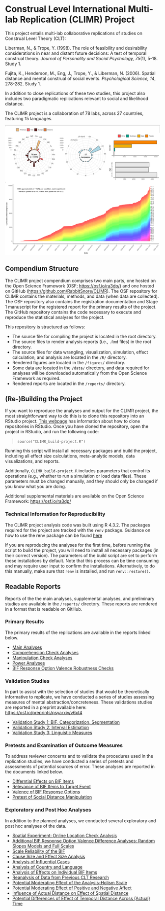 # Construal Level International Multi-lab Replication (CLIMR) Project

This project entails multi-lab collaborative replications of studies on
Construal Level Theory (CLT):

Liberman, N., & Trope, Y. (1998). The role of feasibility and desirability
considerations in near and distant future decisions: A test of temporal
construal theory. *Journal of Personality and Social Psychology, 75*(1), 5-18.
Study 1.

Fujita, K., Henderson, M., Eng, J., Trope, Y., & Liberman, N. (2006). Spatial
distance and mental construal of social events. *Psychological Science, 14*,
278-282. Study 1.

In addition to close replications of these two studies, this project also
includes two paradigmatic replications relevant to social and likelihood
distance.

The CLIMR project is a collaboration of 78 labs, across 27 countries, featuring
15 languages.

![A summary of the CLIMR project](figures/climr_project-tracker.png)

## Compendium Structure

The CLIMR project compendium comprises two main parts, one hosted on the Open
Science Framework (OSF; https://osf.io/ra3dp/) and one hosted on GitHub
(https://github.com/RabbitSnore/CLIMR). The OSF repository for CLIMR contains
the materials, methods, and data (when data are collected). The OSF repository
also contains the registration documentation and Stage 1 manuscript for the
registered report for the primary results of the project. The GitHub repository
contains the code necessary to execute and reproduce the statistical analyses
for the project.

This repository is structured as follows:  

- The source file for compiling the project is located in the root directory.  
- The source files to render analysis reports (i.e., `.Rmd` files) in the root
directory.  
- The source files for data wrangling, visualization, simulation,
effect calculation, and analysis are located in the `/R/` directory.  
- Rendered figures are located in the `/figures/` directory.  
- Some data are located in the `/data/` directory, and data required for
analyses will be downloaded automatically from the Open Science Framework as
required.
- Rendered reports are located in the `/reports/` directory.

## (Re-)Building the Project

If you want to reproduce the analyses and output for the CLIMR project, the most
straightforward way to do this is to clone this repository into an RStudio
project. [This
webpage](https://resources.github.com/whitepapers/github-and-rstudio/) has
information about how to clone repositories in RStudio. Once you have cloned
the repository, open the project in RStudio, and run the following code:

> `source("CLIMR_build-project.R")`

Running this script will install all necessary packages and build the project,
including all effect size calculations, meta-analytic models, data
visualizations, and reports.

Additionally, `CLIMR_build-project.R` includes parameters that control its
operations (e.g., whether to run a simulation or load data files). These
parameters must be changed manually, and they should only be changed if you know
what you are doing.

Additional supplemental materials are available on the Open Science Framework:
https://osf.io/ra3dp/

### Technical Information for Reproducibility

The CLIMR project analysis code was built using R 4.3.2. The packages required
for the project are tracked with the `renv` package. Guidance on how to use the
renv package can be found
[here](https://docs.posit.co/ide/user/ide/guide/environments/r/renv.html)

If you are reproducing the analyses for the first time, before running the
script to build the project, you will need to install all necessary packages (in
their correct version). The parameters of the build script are set to perform
these installations by default. Note that this process can be time consuming and
may require user input to confirm the installations. Alternatively, to do this
manually, make sure that `renv` is installed, and run `renv::restore()`.

## Readable Reports

Reports of the the main analyses, supplemental analyses, and preliminary studies
are available in the `/reports/` directory. These reports are rendered in a
format that is readable on GitHub.

### Primary Results

The primary results of the replications are available in the reports linked
below.

- [Main Analyses](reports/CLIMR_main-analysis_report.md)
- [Comprehension Check Analyses](reports/CLIMR_comprehension-check_report.md)
- [Manipulation Check Analyses](reports/CLIMR_manipulation-check_report.md)
- [Power Analyses](reports/CLIMR_power_report.md)
- [BIF Response Option Valence Robustness Checks](reports/CLIMR_valence-robustness-check_report.md)

### Validation Studies

In part to assist with the selection of studies that would be theoretically
informative to replicate, we have conducted a series of studies assessing
measures of mental abstraction/concreteness. These validations studies are
reported in a preprint available here: https://osf.io/preprints/psyarxiv/v6xt4

- [Validation Study 1: BIF, Categorization, Segmentation](reports/CLIMR_validation_report.md)
- [Validation Study 2: Interval Estimation](reports/CLIMR_validation-2_report.md)
- [Validation Study 3: Linguistic Measures](reports/CLIMR_validation-3_report.md)

### Pretests and Examination of Outcome Measures

To address reviewer concerns and to validate the procedures used in the
replication studies, we have conducted a series of pretests and assessments of
potential sources of error. These analyses are reported in the documents linked
below.

- [Differntial Effects on BIF Items](reports/CLIMR_bif_report.md)
- [Relevance of BIF Items to Target Event](reports/CLIMR_action-relevance-pretest_report.md)
- [Valence of BIF Response Options](reports/CLIMR_bif-valence-pretest_report.md)
- [Pretest of Social Distance Manipulation](reports/CLIMR_social-distance-pretest_report.md)

### Exploratory and Post Hoc Analyses

In addition to the planned analyses, we conducted several exploratory and post
hoc analyses of the data.

- [Spatial Experiment: Online Location Check Analysis](reports/CLIMR_spatial-robustness_report.md)
- [Additional BIF Response Option Valence Difference Analyses: Random Slopes Models and Full Scales](reports/CLIMR_exploration-valence-additional_report.md)
- [Scale Reliability of the BIF](reports/CLIMR_exploration-reliability_report.md)
- [Cause Size and Effect Size Analysis](reports/CLIMR_exploration-manipulation-checks_report.md)
- [Analysis of Influential Cases](reports/CLIMR_exploration-influence_report.md)
- [Analysis of Country and Language](reports/CLIMR_exploration-country-language_report.md)
- [Analysis of Effects on Individual BIF Items](reports/CLIMR_exploration-bif-items_report.md)
- [Reanalysis of Data from Previous CLT Research](reports/CLIMR_exploration-past-data_report.md)
- [Potential Moderating Effect of the Analysis-Holism Scale](reports/CLIMR_exploration-ahs_report.md)
- [Potential Moderating Effect of Positive and Negative Affect](reports/CLIMR_exploration-panas_report.md)
- [Influence of Actual Distance on Effect of Spatial Distance](reports/CLIMR_exploration-actual-distance.md)
- [Potential Differences of Effect of Temporal Distance Across (Actual) Time](reports/CLIMR_exploration-actual-time.md)
